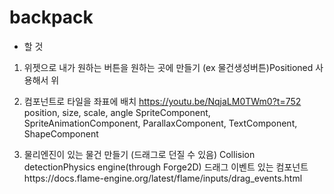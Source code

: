 # backpack


- 할 것


1. 위젯으로 내가 원하는 버튼을 원하는 곳에 만들기 (ex 물건생성버튼)Positioned 사용해서 위

2. 컴포넌트로 타일을 좌표에 배치
https://youtu.be/NqjaLM0TWm0?t=752 
position, size, scale, angle SpriteComponent, SpriteAnimationComponent, ParallaxComponent, TextComponent, ShapeComponent

3. 물리엔진이 있는 물건 만들기 (드래그로 던질 수 있음)
Collision detectionPhysics engine(through Forge2D)
드래그 이벤트 있는 컴포넌트https://docs.flame-engine.org/latest/flame/inputs/drag_events.html